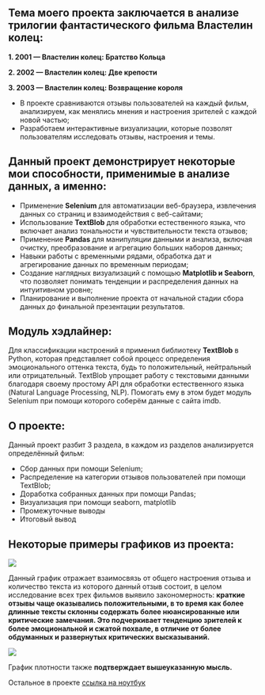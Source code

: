 ## Тема моего проекта заключается в анализе трилогии фантастического фильма Властелин колец:
**1. 2001 — Властелин колец: Братство Кольца**

**2. 2002 — Властелин колец: Две крепости**

**3. 2003 — Властелин колец: Возвращение короля**

* В проекте сравниваются отзывы пользователей на каждый фильм, анализируем, как менялись мнения и настроения зрителей с каждой новой частью;
* Разработаем интерактивные визуализации, которые позволят пользователям исследовать отзывы, настроения и темы.

## Данный проект демонстрирует некоторые мои способности, применимые в анализе данных, а именно:
* Применение **Selenium** для автоматизации веб-браузера, извлечения данных со страниц и взаимодействия с веб-сайтами;
* Использование **TextBlob** для обработки естественного языка, что включает анализ тональности и чувствительности текста отзывов;
* Применение **Pandas** для манипуляции данными и анализа, включая очистку, преобразование и агрегацию больших наборов данных;
* Навыки работы с временными рядами, обработка дат и агрегирование данных по временным периодам;
* Создание наглядных визуализаций с помощью **Matplotlib и Seaborn**, что позволяет понимать тенденции и распределения данных на интуитивном уровне;
* Планирование и выполнение проекта от начальной стадии сбора данных до финальной презентации результатов.

## Модуль хэдлайнер:
Для классификации настроений я применил библиотеку **TextBlob** в Python, которая представляет собой процесс определения эмоционального оттенка текста, будь то положительный, нейтральный или отрицательный. TextBlob упрощает работу с текстовыми данными благодаря своему простому API для обработки естественного языка (Natural Language Processing, NLP). Помогать ему в этом будет модуль Selenium при помощи которого соберём данные с сайта imdb.

## О проекте:
Данный проект разбит 3 раздела, в каждом из разделов анализируется определённый фильм:
* Сбор данных при помощи Selenium;
* Распределение на категории отзывов пользователей при помощи TextBlob;
* Доработка собранных данных при помощи Pandas;
* Визуализация при помощи seaborn, matplotlib
* Промежуточные выводы
* Итоговый вывод

## Некоторые примеры графиков из проекта:
![](https://github.com/datamagical/portfolio/blob/main/The_lord_of_the_rings/images/1-1.png?raw=true)

Данный график отражает взаимосвязь от общего настроения отзыва и количество текста из которого данный отзыв состоит, в целом исследование всех трех фильмов выявило закономерность: **краткие отзывы чаще оказывались положительными, в то время как более длинные тексты склонны содержать более нюансированные или критические замечания. Это подчеркивает тенденцию зрителей к более эмоциональной и сжатой похвале, в отличие от более обдуманных и развернутых критических высказываний.**

![](https://github.com/datamagical/portfolio/blob/main/The_lord_of_the_rings/images/1-2.png)

График плотности также **подтверждает вышеуказанную мысль.**

Остальное в проекте [cсылка на ноутбук](https://github.com/datamagical/portfolio/blob/main/The_lord_of_the_rings/TheLordoftheRings.ipynb)


